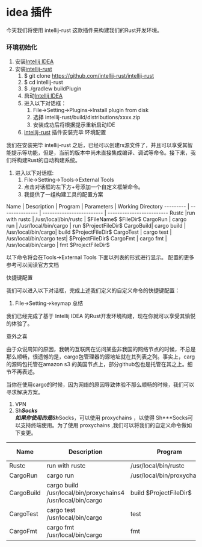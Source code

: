 # idea 插件

今天我们将使用 intellij-rust 这款插件来构建我们的Rust开发环境。

### 环境初始化

1. 安装[Intellij IDEA](https://www.jetbrains.com/idea/)
2. 安装[intellij-rust](https://github.com/intellij-rust/intellij-rust) 
    1. $  git clone https://github.com/intellij-rust/intellij-rust 
    2. $  cd intellij-rust 
    3. $ ./gradlew buildPlugin
    4. 启动[Intellij IDEA](https://www.jetbrains.com/idea/)
    5. 进入以下对话框：
        1.  File->Setting->Plugins->Install plugin from disk
        2.  选择 intellij-rust/build/distributions/xxxx.zip
        3. 安装成功后将根据提示重新启动IDE
    6. [intellij-rust](https://github.com/intellij-rust/intellij-rust)  插件安装完毕
环境配置

我们在安装完毕 intellij-rust 之后，已经可以创建rs源文件了，并且可以享受其智能提示等功能，但是，当前的版本中尚未直接集成编译、调试等命令。接下来，我们将构建Rust的自动构建系统。

1. 进入以下对话框:
    1. File->Setting->Tools->External Tools
    2. 点击对话框的左下方+号添加一个自定义框架命令。
    3. 我提供了一组构建工具的配置方案

Name      |	Description     |		Program  |		Parameters  |		Working Directory
--------- | --------------- | ------------------------- | -------------------------
Rustc     |run with rustc	|	/usr/local/bin/rustc    |	\$FileName\$	\$FileDir\$
CargoRun  |	cargo run	    |	/usr/local/bin/cargo	|	run	\$ProjectFileDir\$
CargoBuild|		cargo build |		/usr/local/bin/cargo|		build	\$ProjectFileDir\$
CargoTest |		cargo test  |  /usr/local/bin/cargo	test|		\$ProjectFileDir\$
CargoFmt  |		cargo fmt	|	/usr/local/bin/cargo	|	fmt	\$ProjectFileDir\$
 

以下命令将会在Tools->External Tools 下面以列表的形式进行显示。 配置的更多参考可以阅读官方文档

快捷键配置

我们可以进入以下对话框，完成上述我们定义的自定义命令的快捷键配置：

1. File->Setting->keymap 
总结

我们已经完成了基于 Intellij IDEA 的Rust开发环境构建，现在你就可以享受其愉悦的体验了。

意外之喜

由于众说周知的原因，我朝的互联网在访问某些非我国的网络节点的时候，不总是那么顺畅，很遗憾的是，cargo包管理器的源地址就在其列表之列。事实上，carg的源码包托管在amazon s3 的美国节点上，部分github包也是托管在其之上。细节不再表述。

当你在使用cargo的时候，因为网络的原因导致体验不那么顺畅的时候，我们可以寻求解决方案。

1. VPN
2. Sh***Socks                                
如果你使用的是Sh***Socks，可以使用 proxychains ，以使得 Sh***Socks可以支持终端使用。为了使用 proxychains ,我们可以将我们的自定义命令做如下变更。

Name	   |	Description   |		Program  |		Parameters   |		Working Directory
--------- | --------------- | ------------------------- | --------- | -----------------
Rustc   |	run with rustc   |		/usr/local/bin/rustc   |	\$FileName\$   |	\$FileDir\$
CargoRun   |	cargo run   |	/usr/local/bin/proxychains4   |	/usr/local/bin/cargo | run   |	\$ProjectFileDir\$
CargoBuild   |	cargo build	/usr/local/bin/proxychains4	/usr/local/bin/cargo | build	\$ProjectFileDir\$
CargoTest   |	cargo test	/usr/local/bin/cargo   |		test	   |	\$ProjectFileDir\$
CargoFmt   |	cargo fmt	/usr/local/bin/cargo   |		fmt	   |	\$ProjectFileDir\$

